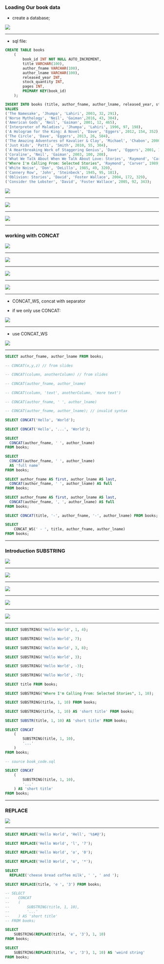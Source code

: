 ### Loading Our book data

- create a database;

![](img/2019-10-04-19-54-57.png)

---

- sql file:

```sql
CREATE TABLE books 
	(
		book_id INT NOT NULL AUTO_INCREMENT,
		title VARCHAR(100),
		author_fname VARCHAR(100),
		author_lname VARCHAR(100),
		released_year INT,
		stock_quantity INT,
		pages INT,
		PRIMARY KEY(book_id)
	);

INSERT INTO books (title, author_fname, author_lname, released_year, stock_quantity, pages)
VALUES
('The Namesake', 'Jhumpa', 'Lahiri', 2003, 32, 291),
('Norse Mythology', 'Neil', 'Gaiman',2016, 43, 304),
('American Gods', 'Neil', 'Gaiman', 2001, 12, 465),
('Interpreter of Maladies', 'Jhumpa', 'Lahiri', 1996, 97, 198),
('A Hologram for the King: A Novel', 'Dave', 'Eggers', 2012, 154, 352),
('The Circle', 'Dave', 'Eggers', 2013, 26, 504),
('The Amazing Adventures of Kavalier & Clay', 'Michael', 'Chabon', 2000, 68, 634),
('Just Kids', 'Patti', 'Smith', 2010, 55, 304),
('A Heartbreaking Work of Staggering Genius', 'Dave', 'Eggers', 2001, 104, 437),
('Coraline', 'Neil', 'Gaiman', 2003, 100, 208),
('What We Talk About When We Talk About Love: Stories', 'Raymond', 'Carver', 1981, 23, 176),
("Where I'm Calling From: Selected Stories", 'Raymond', 'Carver', 1989, 12, 526),
('White Noise', 'Don', 'DeLillo', 1985, 49, 320),
('Cannery Row', 'John', 'Steinbeck', 1945, 95, 181),
('Oblivion: Stories', 'David', 'Foster Wallace', 2004, 172, 329),
('Consider the Lobster', 'David', 'Foster Wallace', 2005, 92, 343);
```

![](img/2019-10-04-19-58-12.png)

---

![](img/2019-10-04-19-58-28.png)

---

![](img/2019-10-04-20-01-27.png)

---

### working with CONCAT

![](img/2019-10-04-21-51-55.png)

---

![](img/2019-10-04-21-55-54.png)

---

![](img/2019-10-04-21-57-13.png)

---

![](img/2019-10-04-22-00-07.png)

---

- CONCAT_WS, concat with separator

- if we only use CONCAT:

![](img/2019-10-04-22-07-18.png)

---

- use CONCAT_WS

![](img/2019-10-04-22-08-43.png)

---

```sql
SELECT author_fname, author_lname FROM books;
 
-- CONCAT(x,y,z) // from slides
 
-- CONCAT(column, anotherColumn) // from slides
 
-- CONCAT(author_fname, author_lname)
 
-- CONCAT(column, 'text', anotherColumn, 'more text')
 
-- CONCAT(author_fname, ' ', author_lname)
 
-- CONCAT(author_fname, author_lname); // invalid syntax
 
SELECT CONCAT('Hello', 'World');
 
SELECT CONCAT('Hello', '...', 'World');
 
SELECT
  CONCAT(author_fname, ' ', author_lname)
FROM books;
 
SELECT
  CONCAT(author_fname, ' ', author_lname)
  AS 'full name'
FROM books;
 
SELECT author_fname AS first, author_lname AS last, 
  CONCAT(author_fname, ' ', author_lname) AS full
FROM books;
 
SELECT author_fname AS first, author_lname AS last, 
  CONCAT(author_fname, ', ', author_lname) AS full
FROM books;
 
SELECT CONCAT(title, '-', author_fname, '-', author_lname) FROM books;
 
SELECT 
    CONCAT_WS(' - ', title, author_fname, author_lname) 
FROM books;
```

---

### Introduction SUBSTRING

![](img/2019-10-04-22-13-59.png)

---

![](img/2019-10-04-22-16-14.png)

---

![](img/2019-10-04-22-17-01.png)

---

![](img/2019-10-04-22-20-46.png)

---

![](img/2019-10-04-22-21-25.png)

---

```sql
SELECT SUBSTRING('Hello World', 1, 4);
 
SELECT SUBSTRING('Hello World', 7);
 
SELECT SUBSTRING('Hello World', 3, 8);
 
SELECT SUBSTRING('Hello World', 3);
 
SELECT SUBSTRING('Hello World', -3);
 
SELECT SUBSTRING('Hello World', -7);
 
SELECT title FROM books;
 
SELECT SUBSTRING("Where I'm Calling From: Selected Stories", 1, 10);
 
SELECT SUBSTRING(title, 1, 10) FROM books;
 
SELECT SUBSTRING(title, 1, 10) AS 'short title' FROM books;
 
SELECT SUBSTR(title, 1, 10) AS 'short title' FROM books;
 
SELECT CONCAT
    (
        SUBSTRING(title, 1, 10),
        '...'
    )
FROM books;
 
-- source book_code.sql
 
SELECT CONCAT
    (
        SUBSTRING(title, 1, 10),
        '...'
    ) AS 'short title'
FROM books;
```
---


### REPLACE

![](img/2019-10-04-22-51-16.png)

---

```sql
SELECT REPLACE('Hello World', 'Hell', '%$#@');
 
SELECT REPLACE('Hello World', 'l', '7');
 
SELECT REPLACE('Hello World', 'o', '0');
 
SELECT REPLACE('HellO World', 'o', '*');
 
SELECT
  REPLACE('cheese bread coffee milk', ' ', ' and ');
 
SELECT REPLACE(title, 'e ', '3') FROM books;
 
-- SELECT
--    CONCAT
--    (
--        SUBSTRING(title, 1, 10),
--        '...'
--    ) AS 'short title'
-- FROM books;
 
SELECT
    SUBSTRING(REPLACE(title, 'e', '3'), 1, 10)
FROM books;
 
SELECT
    SUBSTRING(REPLACE(title, 'e', '3'), 1, 10) AS 'weird string'
FROM books;
```
